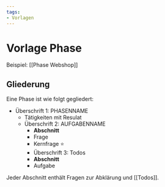 ```yaml
---
tags:
- Vorlagen
---
```


# Vorlage Phase

Beispiel: [[Phase Webshop]]

## Gliederung

Eine Phase ist wie folgt gegliedert:

* Überschrift 1: PHASENNAME
	* Tätigkeiten mit Resulat
	* Überschrift 2: AUFGABENNAME
		* **Abschnitt**
		* Frage
		* Kernfrage ⭐
 		* Überschrift 3: Todos
		* **Abschnitt**
		* Aufgabe

Jeder Abschnitt enthält Fragen zur Abklärung und [[Todos]].